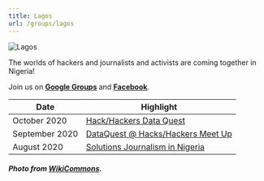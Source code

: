 ```yaml
---
title: Lagos
url: /groups/lagos
---
```


![Lagos](/content-images/group-images/hacks-hackers-nigeria.jpeg)

The worlds of hackers and journalists and activists are coming together in Nigeria!

Join us on **[Google Groups](https://groups.google.com/u/0/g/hackshackers-lagos)** and **[Facebook](https://www.facebook.com/HacksHackersAfrica)**.

| **Date**  | **Highlight** |  
|-----------|---------------|  
| October 2020 | [Hack/Hackers Data Quest](https://groups.google.com/u/0/g/hackshackers-lagos/c/dpbGBTt7D-w) |
| September 2020 | [DataQuest @ Hacks/Hackers Meet Up](https://groups.google.com/u/0/g/hackshackers-lagos/c/pOSVKwwZfQg) |   
| August 2020 | [Solutions Journalism in Nigeria](https://twitter.com/justinarenstein/status/1230478956845060096) |

##### Photo from [WikiCommons](wikicommons.org).
